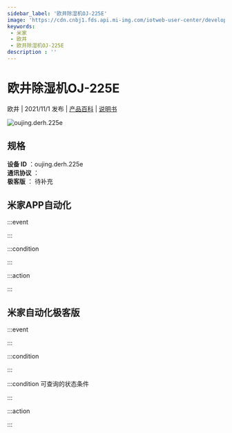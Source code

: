 ```yaml
---
sidebar_label: '欧井除湿机OJ-225E'
image: 'https://cdn.cnbj1.fds.api.mi-img.com/iotweb-user-center/developer_1679068994147z6c0E744.png?GalaxyAccessKeyId=AKVGLQWBOVIRQ3XLEW&Expires=9223372036854775807&Signature=jqIYLA3Qc7Ic0Wkj7Kj9RNXUWzw='
keywords: 
 - 米家
 - 欧井
 - 欧井除湿机OJ-225E
description : ''
---
```

# 欧井除湿机OJ-225E

欧井 | 2021/11/1 发布 | [产品百科](https://home.mi.com/webapp/content/baike/product/index.html?model=oujing.derh.225e/) | [说明书](https://home.mi.com/views/introduction.html?model=oujing.derh.225e&region=cn)

![oujing.derh.225e](https://cdn.cnbj1.fds.api.mi-img.com/iotweb-user-center/developer_1679068994147z6c0E744.png?GalaxyAccessKeyId=AKVGLQWBOVIRQ3XLEW&Expires=9223372036854775807&Signature=jqIYLA3Qc7Ic0Wkj7Kj9RNXUWzw=)

## 规格  
> 
**设备 ID** ：oujing.derh.225e  
**通讯协议** ：  
**极客版**  ： 待补充 


## 米家APP自动化  

:::event  

:::

:::condition  

:::

:::action   

:::

## 米家自动化极客版  

:::event  

:::

:::condition  

:::

:::condition 可查询的状态条件  

:::

:::action  

:::

        
